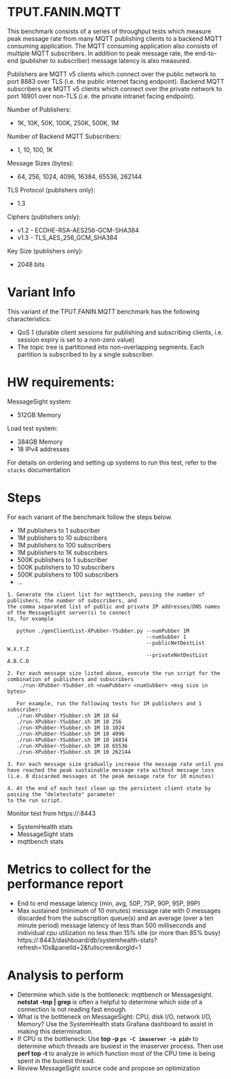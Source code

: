 # TPUT.FANIN.MQTT

 This benchmark consists of a series of throughput tests which measure peak message rate
 from many MQTT publishing clients to a backend MQTT consuming application. The MQTT
 consuming application also consists of multiple MQTT subscribers. In addition to peak 
 message rate, the end-to-end (publisher to subscriber) message latency is also measured.
 
 Publishers are MQTT v5 clients which connect over the public network to port 8883 over TLS
 (i.e. the public internet facing endpoint). Backend MQTT subscribers are MQTT v5 clients which 
 connect over the private network to port 16901 over non-TLS (i.e. the private intranet facing 
 endpoint).
 
 Number of Publishers:
 * 1K, 10K, 50K, 100K, 250K, 500K, 1M
 
 Number of Backend MQTT Subscribers:
 * 1, 10, 100, 1K

 Message Sizes (bytes):
 * 64, 256, 1024, 4096, 16384, 65536, 262144

 TLS Protocol (publishers only):
 * 1.3

 Ciphers (publishers only):
 * v1.2 - ECDHE-RSA-AES256-GCM-SHA384
 * v1.3 - TLS_AES_256_GCM_SHA384
 
 Key Size (publishers only):
 * 2048 bits
 
# Variant Info
 This variant of the TPUT.FANIN.MQTT benchmark has the following characteristics:
 * QoS 1 (durable client sessions for publishing and subscribing clients, i.e. session expiry is set to a non-zero value)
 * The topic tree is partitioned into non-overlapping segments.  Each partition is subscribed to by a single subscriber.

# HW requirements:
MessageSight system:  
  * 512GB Memory

Load test system:   
  * 384GB Memory
  * 18 IPv4 addresses
                             
For details on ordering and setting up systems to run this test, refer to the `stacks` documentation
                                                        
# Steps
For each variant of the benchmark follow the steps below.
* 1M publishers to 1 subscriber
* 1M publishers to 10 subscribers
* 1M publishers to 100 subscribers
* 1M publishers to 1K subscribers
* 500K publishers to 1 subscriber
* 500K publishers to 10 subscribers
* 500K publishers to 100 subscribers
* ...

```
1. Generate the client list for mqttbench, passing the number of publishers, the number of subscribers, and 
the comma separated list of public and private IP addresses/DNS names of the MessageSight server(s) to connect 
to, for example
   
   python ./genClientList-XPubber-YSubber.py --numPubber 1M
                                             --numSubber 1
                                             --publicNetDestList W.X.Y.Z 
                                             --privateNetDestList A.B.C.D

2. For each message size listed above, execute the run script for the combination of publishers and subscribers  
	./run-XPubber-YSubber.sh <numPubber> <numSubber> <msg size in bytes>

   For example, run the following tests for 1M publishers and 1 subscriber:
   ./run-XPubber-YSubber.sh 1M 10 64
   ./run-XPubber-YSubber.sh 1M 10 256
   ./run-XPubber-YSubber.sh 1M 10 1024
   ./run-XPubber-YSubber.sh 1M 10 4096
   ./run-XPubber-YSubber.sh 1M 10 16834
   ./run-XPubber-YSubber.sh 1M 10 65536
   ./run-XPubber-YSubber.sh 1M 10 262144

3. For each message size gradually increase the message rate until you have reached the peak sustainable message rate without message loss (i.e. 0 discarded messages at the peak message rate for 10 minutes)

4. At the end of each test clean up the persistent client state by passing the "deletestate" parameter
to the run script.   
```

Monitor test from https://<hostname of Graphite relay>:8443
  - SystemHealth stats
  - MessageSight stats
  - mqttbench stats

# Metrics to collect for the performance report
- End to end message latency (min, avg, 50P, 75P, 90P, 95P, 99P)
- Max sustained (minimum of 10 minutes) message rate with 0 messages discarded from the subscription queue(s) and an 
average (over a ten minute period) message latency of less than 500 milliseconds and 
individual cpu utilization no less than 15% idle (or more than 85% busy) https://<hostname of Graphite relay>:8443/dashboard/db/systemhealth-stats?refresh=10s&panelId=2&fullscreen&orgId=1

# Analysis to perform
- Determine which side is the bottleneck: mqttbench or Messagesight. **netstat -tnp | grep <port number>** is often a helpful to
  determine which side of a connection is not reading fast enough.
- What is the bottleneck on MessageSight: CPU, disk I/O, network I/O, Memory? Use the SystemHealth stats Grafana dashboard to assist in
  making this determination.  
- If CPU is the bottleneck: Use **top -p `ps -C imaserver -o pid=`** to determine which threads are busiest in the imaserver process.
  Then use **perf top -t <tid>** to analyze in which function most of the CPU time is being spent in the busiest thread.
- Review MessageSight source code and propose an optimization
